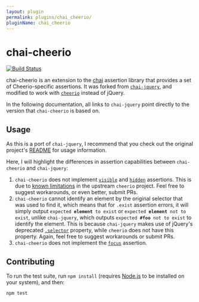 ```yaml
---
layout: plugin
permalink: plugins/chai_cheerio/
pluginName: chai_cheerio
---
```


# chai-cheerio

[![Build Status](https://travis-ci.org/Merott/chai-cheerio.svg?branch=master)](https://travis-ci.org/Merott/chai-cheerio)

chai-cheerio is an extension to the [chai](http://chaijs.com/) assertion library that
provides a set of Cheerio-specific assertions. It was forked from [`chai-jquery`](https://github.com/chaijs/chai-jquery),
and modified to work with [`cheerio`](https://github.com/cheeriojs/cheerio)
instead of jQuery.

In the following documentation, all links to `chai-jquery` point directly to the version
that `chai-cheerio` is based on.

## Usage

As this is a port of `chai-jquery`, I recommend that you check out the original
project's [README](https://github.com/chaijs/chai-jquery/blob/e1c6697286274bc4c6170040c0f1a7742c8b5798/README.md)
for usage information.

Here, I will highlight the differences in assertion capabilities between
`chai-cheerio` and `chai-jquery`:

1. `chai-cheerio` does not implement [`visible`](https://github.com/chaijs/chai-jquery/blob/e1c6697286274bc4c6170040c0f1a7742c8b5798/README.md#visible) and [`hidden`](https://github.com/chaijs/chai-jquery/blob/e1c6697286274bc4c6170040c0f1a7742c8b5798/README.md#hidden)
assertions. This is due to [known limitations](https://github.com/cheeriojs/cheerio/issues/362)
in the upstream `cheerio` project. Feel free to suggest workarounds, or even better, submit PRs.
2. `chai-cheerio` cannot identify an element by the original selector that was used
to find it, which means that for `.exist` assertion errors, it will simply output
`expected `**`element`**` to exist` or `expected `**`element`**` not to exist`, unlike
`chai-jquery`, which outputs `expected `**`#foo`**` not to exist` to identify the element.
This is because `chai-jquery` makes use of jQuery's deprecated [`.selector`](https://api.jquery.com/selector/)
property, while `cheerio` does not have this property. Again, feel free to
suggest workarounds or submit PRs.
3. `chai-cheerio` does not implement the [`focus`](https://github.com/chaijs/chai-jquery/blob/e1c6697286274bc4c6170040c0f1a7742c8b5798/README.md#focus) assertion.

## Contributing

To run the test suite, run `npm install` (requires
[Node.js](http://nodejs.org/) to be installed on your system), and then:

```
npm test
```
